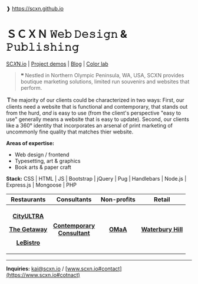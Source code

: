 ❱ https://scxn.github.io
# **__ＳＣＸＮ__**  𝚆𝚎𝚋 𝙳𝚎𝚜𝚒𝚐𝚗 & 𝙿𝚞𝚋𝚕𝚒𝚜𝚑𝚒𝚗𝚐
[SC*X*N.io](https://www.scxn.io)  |  [Project demos](https://www.scxn.io/Projects)  |  [Blog](http://scxn-blog.tumblr.com)  |  [Color lab](https://www.color-hex.com/member/kaicolor)

> __❝__
> Nestled in Northern Olympic Peninsula, WA, USA, SCXN provides boutique marketing solutions, limited run souvenirs and websites that perform.

**Ｔ**he majority of our clients could be characterized in two ways: First, our clients need a website that is functional and contemporary, that stands out from the hurd, *and* is easy to use (from the client's perspective "easy to use" generally means a website that is easy to update).  Second, our clients like a 360° identity that incorporates an arsenal of print marketing of uncommonly fine quality that matches thier website.

__Areas of expertise:__
- Web design / frontend
- Typesetting, art & graphics
- Book arts & paper craft

__Stack:__ CSS | HTML | JS | Bootstrap | jQuery | Pug | Handlebars | Node.js | Express.js | Mongoose  | PHP

<table width="100%">
	<tr>
		<th>
			Restaurants
		</th>
		<th>
			Consultants
		</th>
		<th>
			Non-profits
		</th>
		<th>
			Retail
		</th>
	</tr>	
	<tr>
		<th>
			 <p>
			 	<a href="https://scxn.github.io/projects/CityULTRA">
					City&shy;ULTRA
				</a>
			 </p>
			 <p>
			 	<a href="https://scxn.github.io/projects/theGetaway">
					The Getaway
				</a>
			</p>
			 <p>
			 	<a href="https://scxn.github.io/projects/lebistro">
					Le&shy;Bistro
				</a>
			</p>
		</th>
		<th>
			<p>
				<a href="https://scxn.github.io/projects/contemporaryConsultant">
					Contem&shy;porary<br>Consul&shy;tant
				</a>
			</p>
		</th>
		<th>
			<p>
				<a href="https://scxn.github.io/projects/OMaA">
					OMaA
				</a>
			</p>
		</th>
		<th>
			<p>
				<a href="https://scxn.github.io/projects/birdhouseStudio">
					Waterbury Hill
				</a>
			</p>
		</th>
	</tr>
</table>

---

**Inquiries:** [kai@scxn.io](mailto:kai@scxn.io) / [www.scxn.io#contact](https://www.scxn.io#cotnact)
